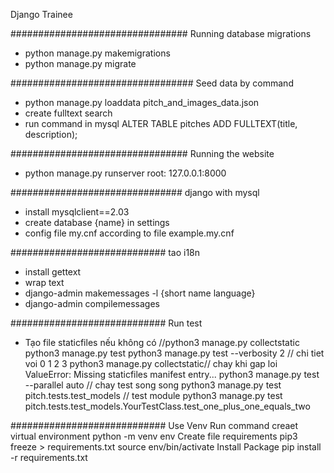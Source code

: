 Django Trainee

################################
Running database migrations

- python manage.py makemigrations
- python manage.py migrate

#################################
Seed data by command

- python manage.py loaddata pitch_and_images_data.json
- create fulltext search
- run command in mysql
ALTER TABLE pitches
ADD FULLTEXT(title, description);

################################
Running the website

- python manage.py runserver
  root: 127.0.0.1:8000

###############################
django with mysql

- install mysqlclient==2.03
- create database {name} in settings
- config file my.cnf according to file example.my.cnf

############################
tao i18n

- install gettext
- wrap text
- django-admin makemessages -l {short name language}
- django-admin compilemessages

############################
Run test
- Tạo file staticfiles nếu không có //python3 manage.py collectstatic
python3 manage.py test
python3 manage.py test --verbosity 2 // chi tiet voi 0 1 2 3
python3 manage.py collectstatic// chay khi gap loi ValueError: Missing staticfiles manifest entry...
python3 manage.py test --parallel auto // chay test song song
python3 manage.py test pitch.tests.test_models // test module
python3 manage.py test pitch.tests.test_models.YourTestClass.test_one_plus_one_equals_two

############################
Use Venv
Run command creaet virtual environment
python -m venv env
Create file requirements
pip3 freeze > requirements.txt
source env/bin/activate
Install Package
pip install -r requirements.txt
